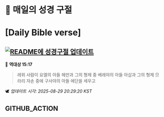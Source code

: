 # 🙏 매일의 성경 구절
# [Daily Bible verse]
## [![README에 성경구절 업데이트](https://github.com/DONGSUKA/first_test/actions/workflows/update-readme-bible.yml/badge.svg)](https://github.com/DONGSUKA/first_test/actions/workflows/update-readme-bible.yml)
<!-- START_BIBLE_VERSE -->
📖 **역대상 15:17**
> 레위 사람이 요엘의 아들 헤만과 그의 형제 중 베레야의 아들 아삽과 그의 형제 므라리 자손 중에 구사야의 아들 에단을 세우고

🕊️ _업데이트 시각: 2025-08-29 20:29:20 KST_
  <!-- END_BIBLE_VERSE -->
## GITHUB_ACTION
